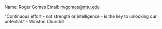 Name: Roger Gomes
Email: rwgomes@mtu.edu

"Continuous effort - not strength or intelligence - is the key to unlocking our potential." - Winston Churchill
